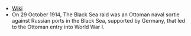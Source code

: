 - [Wiki](https://en.wikipedia.org/wiki/Black_Sea_raid)
- On 29 October 1914, The Black Sea raid was an Ottoman naval sortie against Russian ports in the Black Sea, supported by Germany, that led to the Ottoman entry into World War I.